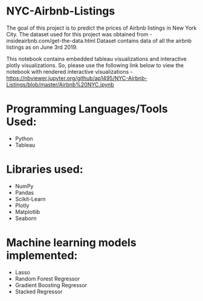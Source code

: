 # NYC-Airbnb-Listings
The goal of this project is to predict the prices of Airbnb listings in New York City. The dataset used for this project was obtained from - insideairbnb.com/get-the-data.html Dataset contains data of all the airbnb listings as on June 3rd 2019.

This notebook contains embedded tableau visualizations and interactive plotly visualizations. So, please use the following link below to view the notebook with rendered interactive visualizations - https://nbviewer.jupyter.org/github/ap1495/NYC-Airbnb-Listings/blob/master/Airbnb%20NYC.ipynb

# Programming Languages/Tools Used:
- Python
- Tableau

# Libraries used:
- NumPy
- Pandas
- Scikit-Learn
- Plotly
- Matplotlib
- Seaborn

# Machine learning models implemented:
- Lasso
- Random Forest Regressor
- Gradient Boosting Regressor
- Stacked Regressor
